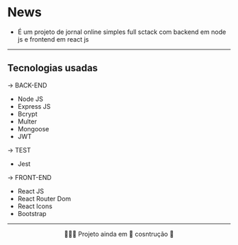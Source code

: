 # News
* É um projeto de jornal online simples full sctack com backend em node js e frontend em react js

___

## Tecnologias usadas
-> BACK-END
* Node JS
* Express JS
* Bcrypt
* Multer
* Mongoose
* JWT

-> TEST
* Jest

-> FRONT-END
* React JS
* React Router Dom
* React Icons
* Bootstrap

___

<div align="center">
    <p> 👨🏽‍💻 Projeto ainda em 🚀 cosntrução 🧱</p>
</div>
